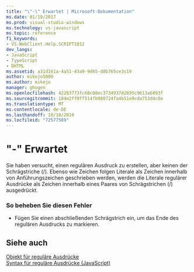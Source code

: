 ```yaml
---
title: "\"-\" Erwartet | Microsoft-Dokumentation"
ms.date: 01/18/2017
ms.prod: visual-studio-windows
ms.technology: vs-javascript
ms.topic: reference
f1_keywords:
- VS.WebClient.Help.SCRIPT1012
dev_langs:
- JavaScript
- TypeScript
- DHTML
ms.assetid: a31d161a-4a51-43a9-9d65-d8b765ce3c19
author: mikejo5000
ms.author: mikejo
manager: ghogen
ms.openlocfilehash: 42283773fc68c08ec3734937d2895c9613a6893f
ms.sourcegitcommit: 184e2ff0ff514fb980724fa4b51e0cda753d4c6e
ms.translationtype: MT
ms.contentlocale: de-DE
ms.lasthandoff: 10/18/2019
ms.locfileid: "72577569"
---
```

# <a name="expected--"></a>"-" Erwartet
Sie haben versucht, einen regulären Ausdruck zu erstellen, aber keinen der Schrägstriche (/). Ebenso wie Zeichen folgen Literale als Zeichen innerhalb von Anführungszeichen geschrieben werden, werden die Literale regulärer Ausdrücke als Zeichen innerhalb eines Paares von Schrägstrichen (/) ausgedrückt.  
  
### <a name="to-correct-this-error"></a>So beheben Sie diesen Fehler  
  
- Fügen Sie einen abschließenden Schrägstrich ein, um das Ende des regulären Ausdrucks zu markieren.  
  
## <a name="see-also"></a>Siehe auch  
 [Objekt für reguläre Ausdrücke](../../javascript/reference/regular-expression-object-javascript.md)    
 [Syntax für reguläre Ausdrücke (JavaScript)](https://msdn.microsoft.com/library/1400241x)